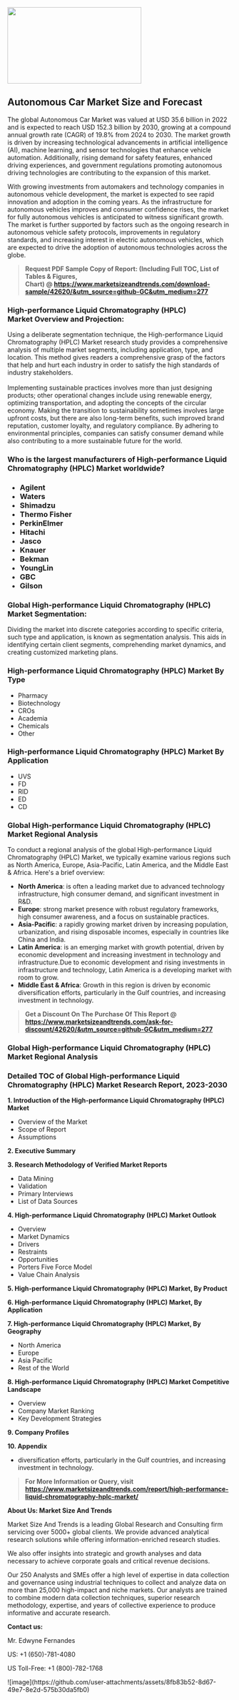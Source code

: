 <p><img class="alignnone size-medium wp-image-20088" src="https://ffe5etoiles.com/wp-content/uploads/2024/12/MST1-300x171.png" alt="" width="300" height="171" /></p><h2>Autonomous Car Market Size and Forecast</h2><p>The global Autonomous Car Market was valued at USD 35.6 billion in 2022 and is expected to reach USD 152.3 billion by 2030, growing at a compound annual growth rate (CAGR) of 19.8% from 2024 to 2030. The market growth is driven by increasing technological advancements in artificial intelligence (AI), machine learning, and sensor technologies that enhance vehicle automation. Additionally, rising demand for safety features, enhanced driving experiences, and government regulations promoting autonomous driving technologies are contributing to the expansion of this market.</p><p>With growing investments from automakers and technology companies in autonomous vehicle development, the market is expected to see rapid innovation and adoption in the coming years. As the infrastructure for autonomous vehicles improves and consumer confidence rises, the market for fully autonomous vehicles is anticipated to witness significant growth. The market is further supported by factors such as the ongoing research in autonomous vehicle safety protocols, improvements in regulatory standards, and increasing interest in electric autonomous vehicles, which are expected to drive the adoption of autonomous technologies across the globe.</p></p><blockquote id="" class=""><strong>Request PDF Sample Copy of Report: (Including Full TOC, List of Tables &amp; Figures, Chart)&nbsp;@&nbsp;<strong><a href="https://www.marketsizeandtrends.com/download-sample/42620/&utm_source=github-GC&utm_medium=277" target="_blank">https://www.marketsizeandtrends.com/download-sample/42620/&utm_source=github-GC&utm_medium=277</a></strong></strong></blockquote><h3 id="" class="">High-performance Liquid Chromatography (HPLC) Market&nbsp;Overview and Projection:</h3><p id="" class="">Using a deliberate segmentation technique, the High-performance Liquid Chromatography (HPLC) Market research study provides a comprehensive analysis of multiple market segments, including application, type, and location. This method gives readers a comprehensive grasp of the factors that help and hurt each industry in order to satisfy the high standards of industry stakeholders. <br /> <br />Implementing sustainable practices involves more than just designing products; other operational changes include using renewable energy, optimizing transportation, and adopting the concepts of the circular economy. Making the transition to sustainability sometimes involves large upfront costs, but there are also long-term benefits, such improved brand reputation, customer loyalty, and regulatory compliance. By adhering to environmental principles, companies can satisfy consumer demand while also contributing to a more sustainable future for the world.</p><h3 id="" class="">Who is the largest manufacturers of&nbsp;High-performance Liquid Chromatography (HPLC) Market worldwide?</h3><h3 class=""><p><ul><li>Agilent </li><li> Waters </li><li> Shimadzu </li><li> Thermo Fisher </li><li> PerkinElmer </li><li> Hitachi </li><li> Jasco </li><li> Knauer </li><li> Bekman </li><li> YoungLin </li><li> GBC </li><li> Gilson</li></ul></p></h3><h3 id="" class="">Global&nbsp;High-performance Liquid Chromatography (HPLC) Market Segmentation:</h3><p id="" class="">Dividing the market into discrete categories according to specific criteria, such type and application, is known as segmentation analysis. This aids in identifying certain client segments, comprehending market dynamics, and creating customized marketing plans.</p><h3 id="" class="">High-performance Liquid Chromatography (HPLC) Market&nbsp;By Type</h3><p><p><ul><li>Pharmacy </li><li> Biotechnology </li><li> CROs </li><li> Academia </li><li> Chemicals </li><li> Other</p></li></ul></p></p><h3 id="" class="">High-performance Liquid Chromatography (HPLC) Market&nbsp;By Application</h3><p class=""><p><ul><li>UVS </li><li> FD </li><li> RID </li><li> ED </li><li> CD</li></ul></p></p><h3 id="" class="">Global High-performance Liquid Chromatography (HPLC) Market Regional Analysis</h3><p id="" class="">To conduct a regional analysis of the global High-performance Liquid Chromatography (HPLC) Market, we typically examine various regions such as North America, Europe, Asia-Pacific, Latin America, and the Middle East &amp; Africa. Here's a brief overview:</p><ul><li><strong>North America</strong>: is often a leading market due to advanced technology infrastructure, high consumer demand, and significant investment in R&amp;D.</li><li><strong>Europe</strong>: strong market presence with robust regulatory frameworks, high consumer awareness, and a focus on sustainable practices.</li><li><strong>Asia-Pacific</strong>: a rapidly growing market driven by increasing population, urbanization, and rising disposable incomes, especially in countries like China and India.</li><li><strong>Latin America</strong>: is an emerging market with growth potential, driven by economic development and increasing investment in technology and infrastructure.Due to economic development and rising investments in infrastructure and technology, Latin America is a developing market with room to grow.</li><li><strong>Middle East &amp; Africa</strong>: Growth in this region is driven by economic diversification efforts, particularly in the Gulf countries, and increasing investment in technology.</li></ul><blockquote id="" class=""><strong>Get a Discount On The Purchase Of This Report @ <strong><a href="https://www.marketsizeandtrends.com/ask-for-discount/42620/&utm_source=github-GC&utm_medium=277" target="_blank">https://www.marketsizeandtrends.com/ask-for-discount/42620/&utm_source=github-GC&utm_medium=277</a></strong></strong></blockquote><h3 id="" class="">Global High-performance Liquid Chromatography (HPLC) Market Regional Analysis</h3><h3 id="" class="">Detailed TOC of Global High-performance Liquid Chromatography (HPLC) Market Research Report, 2023-2030</h3><p id="" class=""><strong>1. Introduction of the High-performance Liquid Chromatography (HPLC) Market</strong></p><ul><li>Overview of the Market</li><li>Scope of Report</li><li>Assumptions</li></ul><p id="" class=""><strong>2. Executive Summary</strong></p><p id="" class=""><strong>3. Research Methodology of Verified Market Reports</strong></p><ul><li>Data Mining</li><li>Validation</li><li>Primary Interviews</li><li>List of Data Sources</li></ul><p id="" class=""><strong>4. High-performance Liquid Chromatography (HPLC) Market Outlook</strong></p><ul><li>Overview</li><li>Market Dynamics</li><li>Drivers</li><li>Restraints</li><li>Opportunities</li><li>Porters Five Force Model</li><li>Value Chain Analysis</li></ul><p id="" class=""><strong>5. High-performance Liquid Chromatography (HPLC) Market, By Product</strong></p><p id="" class=""><strong>6. High-performance Liquid Chromatography (HPLC) Market, By Application</strong></p><p id="" class=""><strong>7. High-performance Liquid Chromatography (HPLC) Market, By Geography</strong></p><ul><li>North America</li><li>Europe</li><li>Asia Pacific</li><li>Rest of the World</li></ul><p id="" class=""><strong>8. High-performance Liquid Chromatography (HPLC) Market Competitive Landscape</strong></p><ul><li>Overview</li><li>Company Market Ranking</li><li>Key Development Strategies</li></ul><p id="" class=""><strong>9. Company Profiles</strong></p><p id="" class=""><strong>10. Appendix</strong></p><ul><li>diversification efforts, particularly in the Gulf countries, and increasing investment in technology.</li></ul><blockquote id="" class=""><strong>For More Information or Query, visit <strong><strong><a href="https://www.marketsizeandtrends.com/report/high-performance-liquid-chromatography-hplc-market/" target="_blank">https://www.marketsizeandtrends.com/report/high-performance-liquid-chromatography-hplc-market/</a></strong></strong></strong></blockquote><p id="" class=""><strong>About Us: Market Size And Trends</strong></p><p id="" class="">Market Size And Trends is a leading Global Research and Consulting firm servicing over 5000+ global clients. We provide advanced analytical research solutions while offering information-enriched research studies.</p><p id="" class="">We also offer insights into strategic and growth analyses and data necessary to achieve corporate goals and critical revenue decisions.</p><p id="" class="">Our 250 Analysts and SMEs offer a high level of expertise in data collection and governance using industrial techniques to collect and analyze data on more than 25,000 high-impact and niche markets. Our analysts are trained to combine modern data collection techniques, superior research methodology, expertise, and years of collective experience to produce informative and accurate research.</p><p id="" class=""><strong>Contact us:</strong></p><p id="" class="">Mr. Edwyne Fernandes</p><p id="" class="">US: +1 (650)-781-4080</p><p id="" class="">US Toll-Free: +1 (800)-782-1768</p>
![image](https://github.com/user-attachments/assets/8fb83b52-8d67-49e7-8e2d-575b30da5fb0)
